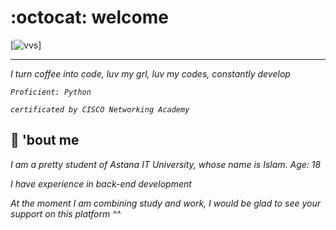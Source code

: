 # :octocat: welcome
[![vvs](https://data.whicdn.com/images/254945953/original.gif)]

___
_I turn coffee into code, luv my grl, luv my codes, constantly develop_

_`Proficient: Python`_

_`certificated by CISCO Networking Academy`_

## :wedding: 'bout me
 _I am a pretty student of Astana IT University, whose name is Islam. Age: 18_

 _I have experience in back-end development_

_At the moment I am combining study and work, I would be glad to see your support on this platform ^^_


